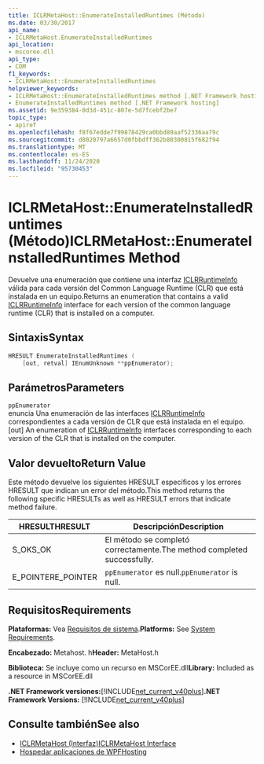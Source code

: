 ```yaml
---
title: ICLRMetaHost::EnumerateInstalledRuntimes (Método)
ms.date: 03/30/2017
api_name:
- ICLRMetaHost.EnumerateInstalledRuntimes
api_location:
- mscoree.dll
api_type:
- COM
f1_keywords:
- ICLRMetaHost::EnumerateInstalledRuntimes
helpviewer_keywords:
- ICLRMetaHost::EnumerateInstalledRuntimes method [.NET Framework hosting]
- EnumerateInstalledRuntimes method [.NET Framework hosting]
ms.assetid: 9e359384-0d3d-451c-807e-5d7fcebf2be7
topic_type:
- apiref
ms.openlocfilehash: f8f67edde7f99878429ca0bbd89aaf52336aa79c
ms.sourcegitcommit: d8020797a6657d0fbbdff362b80300815f682f94
ms.translationtype: MT
ms.contentlocale: es-ES
ms.lasthandoff: 11/24/2020
ms.locfileid: "95730453"
---
```

# <a name="iclrmetahostenumerateinstalledruntimes-method"></a><span data-ttu-id="c8be0-102">ICLRMetaHost::EnumerateInstalledRuntimes (Método)</span><span class="sxs-lookup"><span data-stu-id="c8be0-102">ICLRMetaHost::EnumerateInstalledRuntimes Method</span></span>

<span data-ttu-id="c8be0-103">Devuelve una enumeración que contiene una interfaz [ICLRRuntimeInfo](iclrruntimeinfo-interface.md) válida para cada versión del Common Language Runtime (CLR) que está instalada en un equipo.</span><span class="sxs-lookup"><span data-stu-id="c8be0-103">Returns an enumeration that contains a valid [ICLRRuntimeInfo](iclrruntimeinfo-interface.md) interface for each version of the common language runtime (CLR) that is installed on a computer.</span></span>  
  
## <a name="syntax"></a><span data-ttu-id="c8be0-104">Sintaxis</span><span class="sxs-lookup"><span data-stu-id="c8be0-104">Syntax</span></span>  
  
```cpp  
HRESULT EnumerateInstalledRuntimes (  
    [out, retval] IEnumUnknown **ppEnumerator);  
```  
  
## <a name="parameters"></a><span data-ttu-id="c8be0-105">Parámetros</span><span class="sxs-lookup"><span data-stu-id="c8be0-105">Parameters</span></span>  

 `ppEnumerator`  
 <span data-ttu-id="c8be0-106">enuncia Una enumeración de las interfaces [ICLRRuntimeInfo](iclrruntimeinfo-interface.md) correspondientes a cada versión de CLR que está instalada en el equipo.</span><span class="sxs-lookup"><span data-stu-id="c8be0-106">[out] An enumeration of [ICLRRuntimeInfo](iclrruntimeinfo-interface.md) interfaces corresponding to each version of the CLR that is installed on the computer.</span></span>  
  
## <a name="return-value"></a><span data-ttu-id="c8be0-107">Valor devuelto</span><span class="sxs-lookup"><span data-stu-id="c8be0-107">Return Value</span></span>  

 <span data-ttu-id="c8be0-108">Este método devuelve los siguientes HRESULT específicos y los errores HRESULT que indican un error del método.</span><span class="sxs-lookup"><span data-stu-id="c8be0-108">This method returns the following specific HRESULTs as well as HRESULT errors that indicate method failure.</span></span>  
  
|<span data-ttu-id="c8be0-109">HRESULT</span><span class="sxs-lookup"><span data-stu-id="c8be0-109">HRESULT</span></span>|<span data-ttu-id="c8be0-110">Descripción</span><span class="sxs-lookup"><span data-stu-id="c8be0-110">Description</span></span>|  
|-------------|-----------------|  
|<span data-ttu-id="c8be0-111">S_OK</span><span class="sxs-lookup"><span data-stu-id="c8be0-111">S_OK</span></span>|<span data-ttu-id="c8be0-112">El método se completó correctamente.</span><span class="sxs-lookup"><span data-stu-id="c8be0-112">The method completed successfully.</span></span>|  
|<span data-ttu-id="c8be0-113">E_POINTER</span><span class="sxs-lookup"><span data-stu-id="c8be0-113">E_POINTER</span></span>|<span data-ttu-id="c8be0-114">`ppEnumerator` es null.</span><span class="sxs-lookup"><span data-stu-id="c8be0-114">`ppEnumerator` is null.</span></span>|  
  
## <a name="requirements"></a><span data-ttu-id="c8be0-115">Requisitos</span><span class="sxs-lookup"><span data-stu-id="c8be0-115">Requirements</span></span>  

 <span data-ttu-id="c8be0-116">**Plataformas:** Vea [Requisitos de sistema](../../get-started/system-requirements.md).</span><span class="sxs-lookup"><span data-stu-id="c8be0-116">**Platforms:** See [System Requirements](../../get-started/system-requirements.md).</span></span>  
  
 <span data-ttu-id="c8be0-117">**Encabezado:** Metahost. h</span><span class="sxs-lookup"><span data-stu-id="c8be0-117">**Header:** MetaHost.h</span></span>  
  
 <span data-ttu-id="c8be0-118">**Biblioteca:** Se incluye como un recurso en MSCorEE.dll</span><span class="sxs-lookup"><span data-stu-id="c8be0-118">**Library:** Included as a resource in MSCorEE.dll</span></span>  
  
 <span data-ttu-id="c8be0-119">**.NET Framework versiones:**[!INCLUDE[net_current_v40plus](../../../../includes/net-current-v40plus-md.md)]</span><span class="sxs-lookup"><span data-stu-id="c8be0-119">**.NET Framework Versions:** [!INCLUDE[net_current_v40plus](../../../../includes/net-current-v40plus-md.md)]</span></span>  
  
## <a name="see-also"></a><span data-ttu-id="c8be0-120">Consulte también</span><span class="sxs-lookup"><span data-stu-id="c8be0-120">See also</span></span>

- [<span data-ttu-id="c8be0-121">ICLRMetaHost (Interfaz)</span><span class="sxs-lookup"><span data-stu-id="c8be0-121">ICLRMetaHost Interface</span></span>](iclrmetahost-interface.md)
- [<span data-ttu-id="c8be0-122">Hospedar aplicaciones de WPF</span><span class="sxs-lookup"><span data-stu-id="c8be0-122">Hosting</span></span>](index.md)
